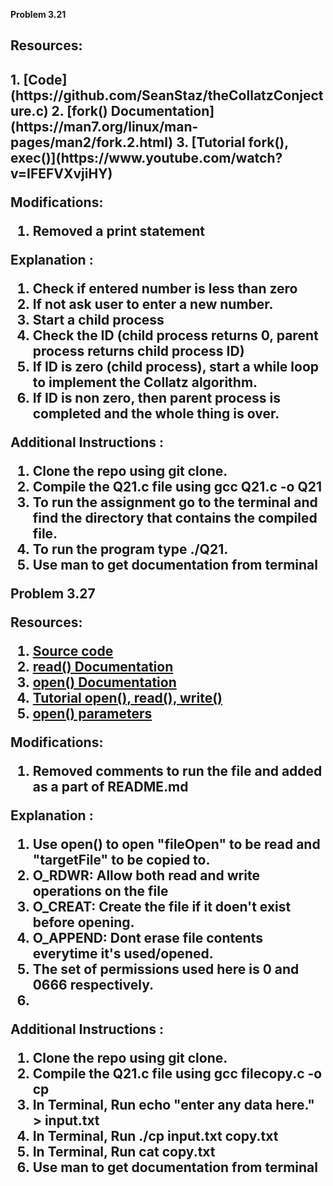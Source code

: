 **Problem 3.21**

<h2>Resources:<h2> 
1. [Code](https://github.com/SeanStaz/theCollatzConjecture.c)
2. [fork() Documentation](https://man7.org/linux/man-pages/man2/fork.2.html) 
3. [Tutorial fork(), exec()](https://www.youtube.com/watch?v=IFEFVXvjiHY)


**Modifications**:
1. Removed a print statement

 **Explanation** :
 1. Check if entered number is less than zero
 2. If not ask user to enter a new number.
 3. Start a child process
 4. Check the ID (child process returns 0, parent process returns child process ID)
 5. If ID is zero (child process), start a while loop to implement the Collatz algorithm.
 6. If ID is non zero, then parent process is completed and the whole thing is over.

 **Additional Instructions** :
1. Clone the repo using git clone.
2. Compile the Q21.c file using gcc Q21.c -o Q21
3. To run the assignment go to the terminal and find the directory that contains the compiled file. 
4. To run the program type ./Q21.
5. Use man to get documentation from terminal

**Problem 3.27**

**Resources**: 
1. [Source code](https://github.com/manojkmeena/OS-Project) 
2. [read() Documentation](https://man7.org/linux/man-pages/man2/read.2.html)
3. [open() Documentation](https://man7.org/linux/man-pages/man2/open.2.html)
4. [Tutorial open(), read(), write()](https://www.youtube.com/watch?v=dP3N8g7h8gY)
5. [open() parameters](https://stackoverflow.com/questions/2245193/why-does-open-create-my-file-with-the-wrong-permissions )

**Modifications**:
1. Removed comments to run the file and added as a part of README.md

**Explanation** :
1. Use open() to open "fileOpen" to be read and "targetFile" to be copied to.
2. O_RDWR: Allow both read and write operations on the file
3. O_CREAT: Create the file if it doen't exist before opening.
4. O_APPEND: Dont erase file contents everytime it's used/opened.
5. The set of permissions used here is 0 and 0666 respectively.
6. 

**Additional Instructions** :
1. Clone the repo using git clone.
2. Compile the Q21.c file using gcc filecopy.c -o cp
3. In Terminal, Run echo "enter any data here." > input.txt
3. In Terminal, Run ./cp input.txt copy.txt
4. In Terminal, Run cat copy.txt
5. Use man to get documentation from terminal